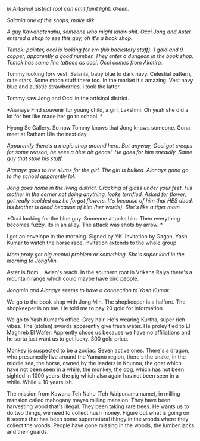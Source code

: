 *In Artisinal district root can emit faint light. Green.*

*Salania one of the shops, make silk.*

*A guy Kawanatenahu, someone who might know shit. Occi Jong and Aster entered a shop to see this guy, oh it's a book shop.* 

*Temok: painter, occi is looking for em (his backstory stuff). 1 gold and 9 copper, apparently a good number. They enter a dungeon in the book shop. Temok has same line tattoos as occi. Occi comes from Akatira.*

Tommy looking forv vest. Salania, baby blue to dark navy. Celestial pattern, cute stars. Some moon stuff there too. In the market it's amazing. Vest navy blue and autistic strawberries. I took the latter.

Tommy saw Jong and Occi in the artisinal district.

*Aianaye Find souvenir for young child, a girl, Lakshmi. Oh yeah she did a lot for her like made her go to school. *

Hyong Se Gallery. So now Tommy knows that Jong knows someone. Gona meet at Ratham Ula the next day.

*Apparently there's a magic shop around here. But anyway, Occi got creeps for some reason, he sees a blue air genasi. He goes for him sneakily. Same guy that stole his stuff*

*Aianaye goes to the slums for the girl. The girl is bullied. Aianaye gona go to the school apparently lol.*

*Jong goes home in the living district. Cracking of glass under your feet. His mother in the corner not doing anything, looks terrified. Asked for flower, got really scolded cuz he forgot flowers. It's because of him that HES dead. his brother is dead because of him (her words). She's like a tiger mom.*

*Occi looking for the blue guy. Someone attacks him. Then everything becomes fuzzy. Its in an alley. The attack was shots by arrow. *

I get an envelope in the morning. Signed by YK. Invitation by Gagan, Yash Kumar to watch the horse race, invitation extends to the whole group. 

*Mom proly got big mental problem or something. She's super kind in the morning to JongMin.*

Aster is from... Avian's reach. In the southern root in Vriksha Rajya there's a mountain range which could maybe have bird people.

*Jongmin and Aianaye seems to have a connection to Yash Kumar.*

We go to the book shop with Jong Min. The shopkeeper is a halforc. The shopkeeper is on me. He told me to pay 20 gold for information. 

We go to Yash Kumar's office. Grey hair. He's wearing Kurtha, super rich vibes. The (stolen) swords apparently give fresh water. He proley fled to El Maghreb El Wafer. Apprently chose us because we have no affiliations and he sorta just want us to get lucky. 300 gold price. 

Monkey is suspected to be a zodiac. Seven active ones. There's a dragon, who presumedly live around the Yamano region, there's the snake, in the middle sea, the horse, owned by the leaders in Khunnu, the goat which have not been seen in a while, the monkey, the dog, which has not been sighted in 1000 years, the pig which also again has not been seen in a while. While = 10 years ish.

The mission from Kawana Teh Nahu (Teh Waipunamu name), in milling mansion called mahogany mayas milling mansion. They have been harvesting wood that's illegal. They been taking rare trees. He wants us to do two things, we need to collect hush money. Figure out what is going on: it seems that has been some supernatural thingy in the woods where they collect the woods. People have gone missing in the woods, the lumber jacks and their guards. 

